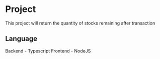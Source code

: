 
# Project
This project will return the quantity of stocks remaining after transaction

## Language
Backend - Typescript
Frontend - NodeJS


